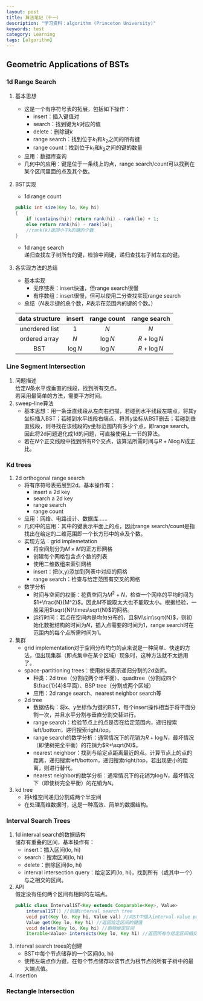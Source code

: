 ```yaml
---
layout: post
title: 算法笔记（十一）
description: "学习资料：algorithm (Princeton University)"
keywords: test
category: Learning
tags: [algorithm]
---
```


## Geometric Applications of BSTs

### 1d Range Search
1. 基本思想
    * 这是一个有序符号表的拓展，包括如下操作：
        * insert：插入键值对
        * search：找到键为$k$对应的值
        * delete：删除键$k$
        * range search：找到位于$k_1$和$k_2$之间的所有键
        * range count：找到位于$k_1$和$k_2$之间的键的数量
    * 应用：数据库查询
    * 几何中的应用：键是位于一条线上的点，range search/count可以找到在某个区间里面的点及其个数。
2. BST实现
    * 1d range count
    ```java
    public int size(Key lo, Key hi)
    {
        if (contains(hi)) return rank(hi) - rank(lo) + 1;
        else return rank(hi) - rank(lo);
        //rank(k)返回小于k的键的个数
    }
    ```
    * 1d range search  
    递归查找左子树所有的键，检验中间键，递归查找右子树左右的键。
3. 各实现方法的总结
    * 基本实现
        * 无序链表：insert快速，但range search很慢
        * 有序数组：insert很慢，但可以使用二分查找实现range search
    * 总结（$N$表示键的总个数，$R$表示在范围内的键的个数。）

    |data structure|insert|range count|range search|
    |:-:|:-:|:-:|:-:|
    |unordered list|$1$|$N$|$N$|
    |ordered array|$N$|$\log N$|$R+\log N$|
    |BST|$\log N$|$\log N$|$R+\log N$|

### Line Segment Intersection
1. 问题描述  
    给定$N$条水平或垂直的线段，找到所有交点。  
    若采用最简单的方法，需要平方时间。
2. sweep-line算法
    * 基本思想：用一条垂直线段从左向右扫描，若碰到水平线段左端点，将其y坐标插入BST；若碰到水平线段右端点，将其y坐标从BST删去；若碰到垂直线段，则寻找在该线段的y坐标范围内有多少个点，即range search。因此将2d问题退化成1d的问题，可直接使用上一节的算法。
    * 若在$N$个正交线段中找到所有$R$个交点，该算法所需时间与$R+N\log N$成正比。

### Kd trees
1. 2d orthogonal range search
    * 将有序符号表拓展到2d。基本操作有：
        * insert a 2d key
        * search a 2d key
        * range search
        * range count
    * 应用：网络、电路设计、数据库……
    * 几何中的应用：其中的键表示平面上的点，因此range search/count是指找出在给定的二维范围即一个长方形中的点及个数。
    * 实现方法：grid implemetation
        * 将空间划分为$M\times M$的正方形网格
        * 创建每个网格包含点个数的列表
        * 使用二维数组来索引网格
        * insert：把(x,y)添加到列表中对应的网格
        * range search：检查与给定范围有交叉的网格
    * 数学分析
        * 时间与空间的权衡：花费空间为$M^2+N$，检查一个网格的平均时间为$1+\frac{N}{M^2}$。因此$M$不能取太大也不能取太小。根据经验，一般采用$\sqrt{N}\times\sqrt{N}$的网格。
        * 运行时间：若点在空间内是均匀分布的，且$M\sim\sqrt{N}$，则初始化数据结构的时间为$N$，插入点需要的时间为$1$，range search时在范围内的每个点所需时间为$1$。
2. 集群
    * grid implementation对于空间分布均匀的点来说是一种简单、快速的方法，但出现集群（即点集中在某个区域）现象时，这种方法就不太适用了。
    * space-partitioning trees：使用树来表示递归分割的2d空间。
        * 种类：2d tree（分割成两个半平面）、quadtree（分割成四个$\frac{1}{4}$平面）、BSP tree（分割成两个区域）
        * 应用：2d range search、nearest neighbor search等
    * 2d tree
        * 数据结构：将x、y坐标作为键的BST，每个insert操作相当于将平面分割一次，并且水平分割与垂直分割交替进行。
        * range search：检验节点上的点是否在给定范围内，递归搜索left/bottom，递归搜索right/top。
        * range search的数学分析：通常情况下的花销为$R+\log N$，最坏情况（即使树完全平衡）的花销为$R+\sqrt{N}$。
        * nearest neighbor：找到与给定点距离最近的点。计算节点上的点的距离，递归搜索left/bottom，递归搜索right/top，若出现更小的距离，则进行替代。
        * nearest neighbor的数学分析：通常情况下的花销为$\log N$，最坏情况下（即使树完全平衡）的花销为$N$。
3. kd tree
    * 将$k$维空间递归分割成两个半空间
    * 在处理高维数据时，这是一种高效、简单的数据结构。

### Interval Search Trees
1. 1d interval search的数据结构  
    储存有重叠的区间，基本操作有：  
    * insert：插入区间(lo, hi)
    * search：搜索区间(lo, hi)
    * delete：删除区间(lo, hi)
    * interval intersection query：给定区间(lo, hi)，找到所有（或其中一个）与之相交的区间。
2. API  
    假定没有任何两个区间有相同的左端点。
    ```java
    public class Interval1ST<Key extends Comparable<Key>, Value>
        interval1ST() //创建interval search tree
        void put(Key lo, Key hi, Value val) //向ST中插入interval-value pair
        Value get(Key lo, Key hi) //返回给定区间的键值
        void delete(Key lo, Key hi) //删除给定区间
        Iterable<Value> intersects(Key lo, Key hi) //返回所有与给定区间相交的区间
    ```
3. interval search trees的创建
    * BST中每个节点储存的一个区间(lo, hi)
    * 使用左端点作为键，在每个节点储存以该节点为根节点的所有子树中的最大端点值。
4. insertion

### Rectangle Intersection